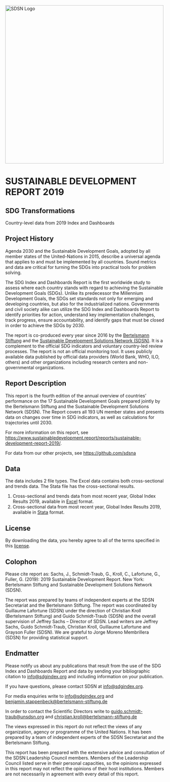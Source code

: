 <img src="https://github.com/sdsna/2019SustainableDevelopmentReport/blob/master/SDSN_logo.jpg" width="500" alt="SDSN Logo">

# SUSTAINABLE DEVELOPMENT REPORT 2019
## SDG Transformations
Country-level data from 2019 Index and Dashboards

## Project History
Agenda 2030 and the Sustainable Development Goals, adopted by all member states of the United-Nations in 2015, describe a universal agenda that applies to and must be implemented by all countries. Sound metrics and data are critical for turning the SDGs into practical tools for problem solving.

The SDG Index and Dashboards Report is the first worldwide study to assess where each country stands with regard to achieving the Sustainable Development Goals (SDGs). Unlike its predecessor the Millennium Development Goals, the SDGs set standards not only for emerging and developing countries, but also for the industrialized nations. Governments and civil society alike can utilize the SDG Index and Dashboards Report to identify priorities for action, understand key implementation challenges, track progress, ensure accountability, and identify gaps that must be closed in order to achieve the SDGs by 2030.

The report is co-produced every year since 2016 by the [Bertelsmann Stiftung](https://www.bertelsmann-stiftung.de/de/startseite/) and the [Sustainable Development Solutions Network (SDSN)](http://unsdsn.org/). It is a complement to the official SDG indicators and voluntary country-led review processes. The report is not an official monitoring tool. It uses publicly available data published by official data providers (World Bank, WHO, ILO, others) and other organizations including research centers and non-governmental organizations.

## Report Description
This report is the fourth edition of the annual overview of countries’ performance on the 17 Sustainable Development Goals prepared jointly by the Bertelsmann Stiftung and the Sustainable Development Solutions Network (SDSN). The Report covers all 193 UN member states and presents data on changes over time in SDG indicators, as well as calculations for trajectories until 2030.

For more information on this report, see https://www.sustainabledevelopment.report/reports/sustainable-development-report-2019/.

For data from our other projects, see https://github.com/sdsna

## Data

The data includes 2 file types. The Excel data contains both cross-sectional and trends data. The Stata file has the cross-sectional results.

1. Cross-sectional and trends data from most recent year, Global Index Results 2019, available in [Excel](https://github.com/sdsna/2019GlobalIndex/blob/master/2019GlobalIndexResults.xlsx) format.
2. Cross-sectional data from most recent year, Global Index Results 2019, available in [Stata](https://github.com/sdsna/2019GlobalIndex/blob/master/2019GlobalIndexResults.dta) format.

## License

By downloading the data, you hereby agree to all of the terms specified in this [license](https://github.com/sdsna).

## Colophon
Please cite report as: Sachs, J., Schmidt-Traub, G., Kroll, C., Lafortune, G., Fuller, G. (2019): 2019 Sustainable Development Report. New York: Bertelsmann Stiftung and Sustainable Development Solutions Network (SDSN).

The report was prepared by teams of independent experts at the SDSN Secretariat and the Bertelsmann Stiftung. The report was coordinated by Guillaume Lafortune (SDSN) under the direction of Christian Kroll (Bertelsmann Stiftung) and Guido Schmidt-Traub (SDSN) and the overall supervision of Jeffrey Sachs – Director of SDSN. Lead writers are Jeffrey Sachs, Guido Schmidt-Traub, Christian Kroll, Guillaume Lafortune and Grayson Fuller (SDSN). We are grateful to Jorge Moreno Membrillera (SDSN) for providing statistical support.

## Endmatter

Please notify us about any publications that result from the use of the SDG Index and Dashboards Report and data by sending your bibliographic citation to info@sdgindex.org and including information on your publication.

If you have questions, please contact SDSN at <info@sdgindex.org>.

For media enquiries write to info@sdgindex.org and benjamin.stappenbeck@bertelsmann-stiftung.de

In order to contact the Scientific Directors write to guido.schmidt-traub@unsdsn.org and christian.kroll@bertelsmann-stiftung.de

The views expressed in this report do not reflect the views of any organization, agency or programme of the United Nations. It has been prepared by a team of independent experts of the SDSN Secretariat and the Bertelsmann Stiftung.

This report has been prepared with the extensive advice and consultation of the SDSN Leadership Council members. Members of the Leadership Council listed serve in their personal capacities, so the opinions expressed in this report may not reflect the opinions of their host institutions. Members are not necessarily in agreement with every detail of this report.

